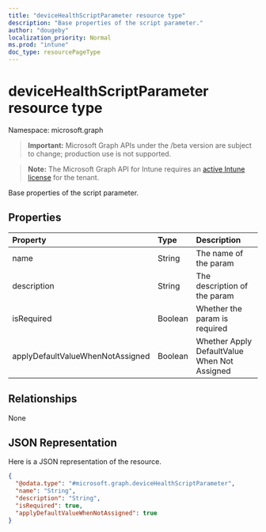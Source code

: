 ```yaml
---
title: "deviceHealthScriptParameter resource type"
description: "Base properties of the script parameter."
author: "dougeby"
localization_priority: Normal
ms.prod: "intune"
doc_type: resourcePageType
---
```


# deviceHealthScriptParameter resource type

Namespace: microsoft.graph

> **Important:** Microsoft Graph APIs under the /beta version are subject to change; production use is not supported.

> **Note:** The Microsoft Graph API for Intune requires an [active Intune license](https://go.microsoft.com/fwlink/?linkid=839381) for the tenant.

Base properties of the script parameter.

## Properties
|Property|Type|Description|
|:---|:---|:---|
|name|String|The name of the param|
|description|String|The description of the param|
|isRequired|Boolean|Whether the param is required|
|applyDefaultValueWhenNotAssigned|Boolean|Whether Apply DefaultValue When Not Assigned|

## Relationships
None

## JSON Representation
Here is a JSON representation of the resource.
<!-- {
  "blockType": "resource",
  "@odata.type": "microsoft.graph.deviceHealthScriptParameter"
}
-->
``` json
{
  "@odata.type": "#microsoft.graph.deviceHealthScriptParameter",
  "name": "String",
  "description": "String",
  "isRequired": true,
  "applyDefaultValueWhenNotAssigned": true
}
```



